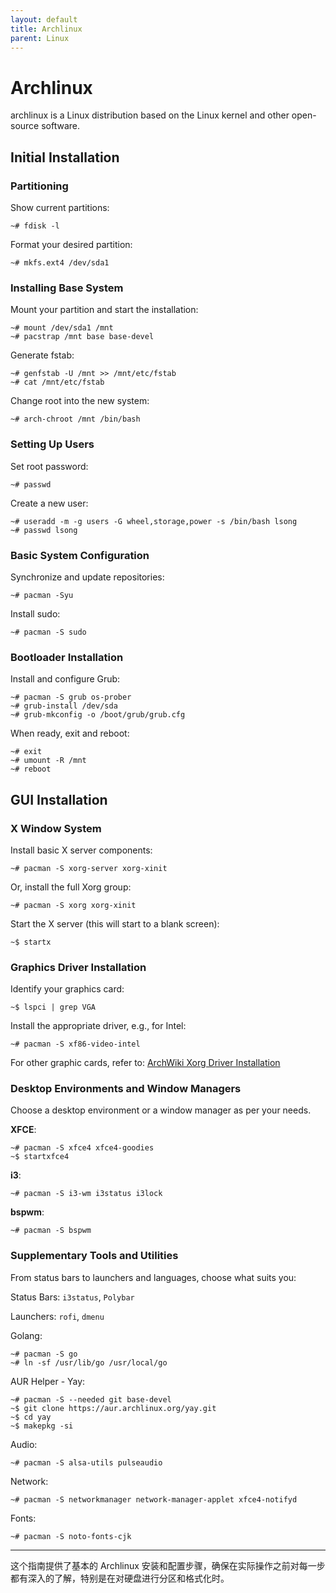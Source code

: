 ```yaml
---
layout: default
title: Archlinux
parent: Linux
---
```


# Archlinux

archlinux is a Linux distribution based on the Linux kernel and other open-source software.

## Initial Installation

### Partitioning

Show current partitions:

```shell
~# fdisk -l
```

Format your desired partition:

```shell
~# mkfs.ext4 /dev/sda1
```

### Installing Base System

Mount your partition and start the installation:

```shell
~# mount /dev/sda1 /mnt
~# pacstrap /mnt base base-devel
```

Generate fstab:

```shell
~# genfstab -U /mnt >> /mnt/etc/fstab
~# cat /mnt/etc/fstab
```

Change root into the new system:

```shell
~# arch-chroot /mnt /bin/bash
```

### Setting Up Users

Set root password:

```shell
~# passwd
```

Create a new user:

```shell
~# useradd -m -g users -G wheel,storage,power -s /bin/bash lsong
~# passwd lsong
```

### Basic System Configuration

Synchronize and update repositories:

```shell
~# pacman -Syu
```

Install sudo:

```shell
~# pacman -S sudo
```

### Bootloader Installation

Install and configure Grub:

```shell
~# pacman -S grub os-prober
~# grub-install /dev/sda
~# grub-mkconfig -o /boot/grub/grub.cfg
```

When ready, exit and reboot:

```shell
~# exit
~# umount -R /mnt
~# reboot
```

## GUI Installation

### X Window System

Install basic X server components:

```shell
~# pacman -S xorg-server xorg-xinit
```

Or, install the full Xorg group:

```shell
~# pacman -S xorg xorg-xinit
```

Start the X server (this will start to a blank screen):

```shell
~$ startx
```

### Graphics Driver Installation

Identify your graphics card:

```shell
~$ lspci | grep VGA
```

Install the appropriate driver, e.g., for Intel:

```shell
~# pacman -S xf86-video-intel
```

For other graphic cards, refer to: [ArchWiki Xorg Driver Installation](https://wiki.archlinux.org/index.php/Xorg#Driver_installation)

### Desktop Environments and Window Managers

Choose a desktop environment or a window manager as per your needs.

**XFCE**:

```shell
~# pacman -S xfce4 xfce4-goodies
~$ startxfce4
```

**i3**:

```shell
~# pacman -S i3-wm i3status i3lock
```

**bspwm**:

```shell
~# pacman -S bspwm
```

### Supplementary Tools and Utilities

From status bars to launchers and languages, choose what suits you:

Status Bars: `i3status`, `Polybar`

Launchers: `rofi`, `dmenu`

Golang:

```shell
~# pacman -S go
~# ln -sf /usr/lib/go /usr/local/go
```

AUR Helper - Yay:

```shell
~# pacman -S --needed git base-devel
~$ git clone https://aur.archlinux.org/yay.git
~$ cd yay
~$ makepkg -si
```

Audio:

```shell
~# pacman -S alsa-utils pulseaudio
```

Network:

```shell
~# pacman -S networkmanager network-manager-applet xfce4-notifyd
```

Fonts:

```shell
~# pacman -S noto-fonts-cjk
```

---

这个指南提供了基本的 Archlinux 安装和配置步骤，确保在实际操作之前对每一步都有深入的了解，特别是在对硬盘进行分区和格式化时。